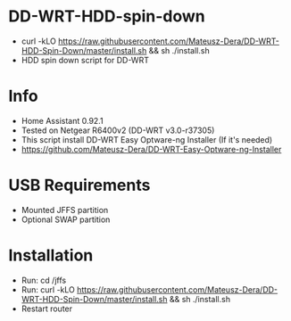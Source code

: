 # DD-WRT-HDD-spin-down
- curl -kLO https://raw.githubusercontent.com/Mateusz-Dera/DD-WRT-HDD-Spin-Down/master/install.sh && sh ./install.sh
- HDD spin down script for DD-WRT

# Info
  - Home Assistant 0.92.1
  - Tested on Netgear R6400v2 (DD-WRT v3.0-r37305)
  - This script install DD-WRT Easy Optware-ng Installer (If it's needed)
  - https://github.com/Mateusz-Dera/DD-WRT-Easy-Optware-ng-Installer

# USB Requirements
 - Mounted JFFS partition
 - Optional SWAP partition

# Installation
 - Run: cd /jffs    
 - Run: curl -kLO https://raw.githubusercontent.com/Mateusz-Dera/DD-WRT-HDD-Spin-Down/master/install.sh && sh ./install.sh
 - Restart router
